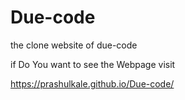 # Due-code
the clone website of due-code

 if Do You want to see the Webpage visit 

 https://prashulkale.github.io/Due-code/
